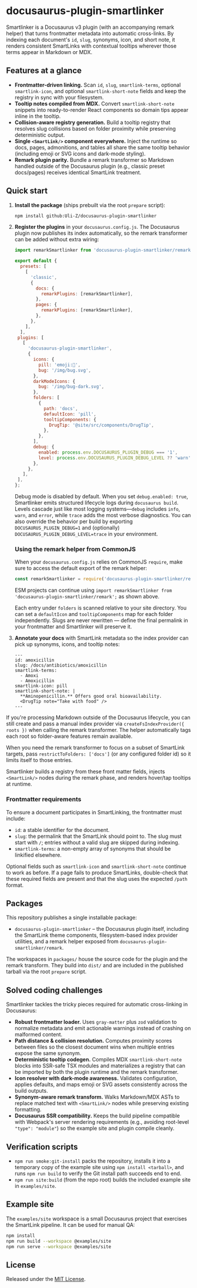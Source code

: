 # docusaurus-plugin-smartlinker

Smartlinker is a Docusaurus v3 plugin (with an accompanying remark helper) that turns frontmatter metadata into automatic cross-links. By indexing each document's `id`, `slug`, synonyms, icon, and short note, it renders consistent SmartLinks with contextual tooltips wherever those terms appear in Markdown or MDX.

## Features at a glance

- **Frontmatter-driven linking.** Scan `id`, `slug`, `smartlink-terms`, optional `smartlink-icon`, and optional `smartlink-short-note` fields and keep the registry in sync with your filesystem.
- **Tooltip notes compiled from MDX.** Convert `smartlink-short-note` snippets into ready-to-render React components so domain tips appear inline in the tooltip.
- **Collision-aware registry generation.** Build a tooltip registry that resolves slug collisions based on folder proximity while preserving deterministic output.
- **Single `<SmartLink/>` component everywhere.** Inject the runtime so docs, pages, admonitions, and tables all share the same tooltip behavior (including emoji or SVG icons and dark-mode styling).
- **Remark plugin parity.** Bundle a remark transformer so Markdown handled outside of the Docusaurus plugin (e.g., classic preset docs/pages) receives identical SmartLink treatment.

## Quick start

1. **Install the package** (ships prebuilt via the root `prepare` script):

   ```bash
   npm install github:Uli-Z/docusaurus-plugin-smartlinker
   ```

2. **Register the plugins** in your `docusaurus.config.js`. The Docusaurus plugin now publishes its index automatically, so the remark transformer can be added without extra wiring:

   ```js
   import remarkSmartlinker from 'docusaurus-plugin-smartlinker/remark';

   export default {
     presets: [
       [
         'classic',
         {
           docs: {
             remarkPlugins: [remarkSmartlinker],
           },
           pages: {
             remarkPlugins: [remarkSmartlinker],
           },
         },
       ],
     ],
    plugins: [
      [
        'docusaurus-plugin-smartlinker',
        {
          icons: {
            pill: 'emoji:💊',
            bug: '/img/bug.svg',
          },
          darkModeIcons: {
            bug: '/img/bug-dark.svg',
          },
          folders: [
            {
              path: 'docs',
              defaultIcon: 'pill',
              tooltipComponents: {
                DrugTip: '@site/src/components/DrugTip',
              },
            },
          ],
          debug: {
            enabled: process.env.DOCUSAURUS_PLUGIN_DEBUG === '1',
            level: process.env.DOCUSAURUS_PLUGIN_DEBUG_LEVEL ?? 'warn',
          },
        },
      ],
    ],
   };
   ```

   Debug mode is disabled by default. When you set `debug.enabled: true`, Smartlinker emits structured lifecycle logs during `docusaurus build`. Levels cascade just like most logging systems—`debug` includes `info`, `warn`, and `error`, while `trace` adds the most verbose diagnostics. You can also override the behavior per build by exporting `DOCUSAURUS_PLUGIN_DEBUG=1` and (optionally) `DOCUSAURUS_PLUGIN_DEBUG_LEVEL=trace` in your environment.

   ### Using the remark helper from CommonJS

   When your `docusaurus.config.js` relies on CommonJS `require`, make sure to access the default export of the remark helper:

   ```js
   const remarkSmartlinker = require('docusaurus-plugin-smartlinker/remark').default;
   ```
   
   ESM projects can continue using `import remarkSmartlinker from 'docusaurus-plugin-smartlinker/remark';` as shown above.

   Each entry under `folders` is scanned relative to your site directory.
   You can set a `defaultIcon` and `tooltipComponents` map for each folder
   independently. Slugs are never rewritten — define the final permalink in
   your frontmatter and Smartlinker will preserve it.

3. **Annotate your docs** with SmartLink metadata so the index provider can pick up synonyms, icons, and tooltip notes:

   ```mdx
   ---
   id: amoxicillin
   slug: /docs/antibiotics/amoxicillin
   smartlink-terms:
     - Amoxi
     - Amoxicillin
   smartlink-icon: pill
   smartlink-short-note: |
     **Aminopenicillin.** Offers good oral bioavailability.
     <DrugTip note="Take with food" />
   ---
   ```

If you're processing Markdown outside of the Docusaurus lifecycle, you can still create and pass a manual index provider via `createFsIndexProvider({ roots })` when calling the remark transformer. The helper automatically tags each root so folder-aware features remain available.

When you need the remark transformer to focus on a subset of SmartLink targets,
pass `restrictToFolders: ['docs']` (or any configured folder id) so it limits
itself to those entries.

Smartlinker builds a registry from these front matter fields, injects `<SmartLink/>` nodes during the remark phase, and renders hover/tap tooltips at runtime.

### Frontmatter requirements

To ensure a document participates in SmartLinking, the frontmatter must include:

- `id`: a stable identifier for the document.
- `slug`: the permalink that the SmartLink should point to. The slug must start with `/`; entries without a valid slug are skipped during indexing.
- `smartlink-terms`: a non-empty array of synonyms that should be linkified elsewhere.

Optional fields such as `smartlink-icon` and `smartlink-short-note` continue to work as before. If a page fails to produce SmartLinks, double-check that these required fields are present and that the slug uses the expected `/path` format.

## Packages

This repository publishes a single installable package:

- `docusaurus-plugin-smartlinker` – the Docusaurus plugin itself, including the SmartLink theme components, filesystem-based index provider utilities, and a remark helper exposed from `docusaurus-plugin-smartlinker/remark`.

The workspaces in `packages/` house the source code for the plugin and the remark transform. They build into `dist/` and are included in the published tarball via the root `prepare` script.

## Solved coding challenges

Smartlinker tackles the tricky pieces required for automatic cross-linking in Docusaurus:

- **Robust frontmatter loader.** Uses `gray-matter` plus `zod` validation to normalize metadata and emit actionable warnings instead of crashing on malformed content.
- **Path distance & collision resolution.** Computes proximity scores between files so the closest document wins when multiple entries expose the same synonym.
- **Deterministic tooltip codegen.** Compiles MDX `smartlink-short-note` blocks into SSR-safe TSX modules and materializes a registry that can be imported by both the plugin runtime and the remark transformer.
- **Icon resolver with dark-mode awareness.** Validates configuration, applies defaults, and maps emoji or SVG assets consistently across the build outputs.
- **Synonym-aware remark transform.** Walks Markdown/MDX ASTs to replace matched text with `<SmartLink/>` nodes while preserving existing formatting.
- **Docusaurus SSR compatibility.** Keeps the build pipeline compatible with Webpack's server rendering requirements (e.g., avoiding root-level `"type": "module"`) so the example site and plugin compile cleanly.

## Verification scripts

- `npm run smoke:git-install` packs the repository, installs it into a temporary copy of the example site using `npm install <tarball>`, and runs `npm run build` to verify the Git install path succeeds end to end.
- `npm run site:build` (from the repo root) builds the included example site in `examples/site`.

## Example site

The `examples/site` workspace is a small Docusaurus project that exercises the SmartLink pipeline. It can be used for manual QA:

```bash
npm install
npm run build --workspace @examples/site
npm run serve --workspace @examples/site
```

## License

Released under the [MIT License](./LICENSE).